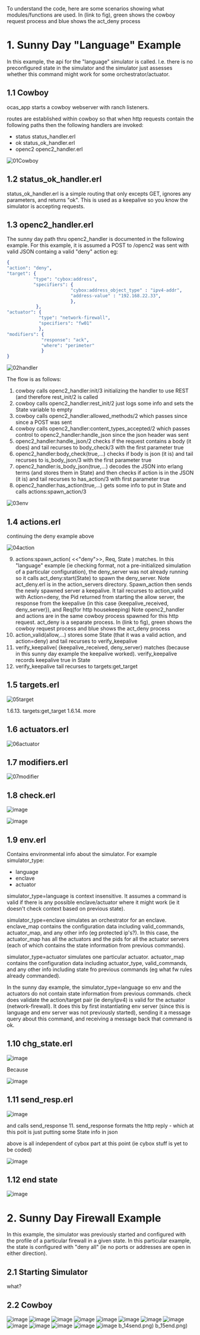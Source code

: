 To understand the code, here are some scenarios showing what modules/functions are used.
In (link to fig), green shows the cowboy request process and blue shows the act_deny process

# 1. Sunny Day "Language" Example
In this example, the api for the "language" simulator is called. 
I.e. there is no preconfigured state in the simulator and the simulator just assesses whether this command
might work for some orchestrator/actuator.

## 1.1 Cowboy
ocas_app starts a cowboy webserver with ranch listeners.

routes are established within cowboy so that when 
http requests contain the following paths
then the following handlers are invoked:
- status    status_handler.erl
- ok        status_ok_handler.erl
- openc2    openc2_handler.erl

![01Cowboy](../../../images/01Cowboy.png)

## 1.2 status_ok_handler.erl
status_ok_handler.erl is a simple routing that only excepts GET, 
ignores any parameters,
and returns "ok".
This is used as a keepalive so you know the simulator is accepting requests.


## 1.3 openc2_handler.erl

The sunny day path thru openc2_handler is documented in the following example.
For this example, it is assumed a POST to /openc2 was sent with valid JSON containg a valid "deny" action eg:

```erlang
{
"action": "deny",
"target": { 
          "type": "cybox:address",
          "specifiers": {
                        "cybox:address_object_type" : "ipv4-addr",
                        "address-value" : "192.168.22.33",
                        },
           },
"actuator": {
            "type": "network-firewall",
            "specifiers": "fw01"
            },
"modifiers": {
             "response": "ack",
             "where": "perimeter"
             }
}
```

![02handler](../../../images/02handler.png)

The flow is as follows:

1. cowboy calls openc2_handler:init/3 initializing the handler to use REST (and therefore rest_init/2 is called
2. cowboy calls openc2_handler:rest_init/2 just logs some info and sets the State variable to empty
3. cowboy calls openc2_handler:allowed_methods/2 which passes since since a POST was sent
4. cowboy calls openc2_handler:content_types_accepted/2 which passes control to openc2_handler:handle_json 
since the json header was sent
5. openc2_handler:handle_json/2 checks if the request contains a body (it does) and tail recurses to body_check/3 with the first parameter true
6. openc2_handler:body_check(true,...) checks if body is json (it is) and tail recurses to is_body_json/3 with the first parameter true
7. openc2_handler:is_body_json(true,...) decodes the JSON into erlang terms (and stores them in State) and then checks if action is in the JSON (it is) and tail recurses to has_action/3 with first parameter true
8. openc2_handler:has_action(true,...) gets some info to put in State and calls actions:spawn_action/3

![03env](../../../images/03env.png)

## 1.4 actions.erl
continuing the deny example above

![04action](../../../images/04action.png)

9. actions:spawn_action( <<"deny">>,  Req, State ) matches. 
In this "language" example (ie checking format, not a pre-initialized simulation of a particular configuration), the deny_server was not already running 
so it calls act_deny:start(State) to spawn the deny_server. 
Note act_deny.erl is in the action_servers directory. 
Spawn_action  then sends the newly spawned server a keepalive. It tail recurses to action_valid with Action=deny, the Pid returned from starting the allow server, the response from the keepalive (in this case {keepalive_received, deny_server}), and Req(for http housekeeping)
Note openc2_handler and actions are in the same cowboy process spawned for this http request.
act_deny is a separate process.
In (link to fig), green shows the cowboy request process and blue shows the act_deny process
10. action_valid(allow,...) stores some State (that it was a valid action, and action=deny) and tail recurses to verify_keepalive
11. verify_keepalive( {keepalive_received, deny_server} matches (because in this sunny day example the keepalive worked). verify_keepalive records keepalive true in State 
12. verify_keepalive tail recurses to targets:get_target

## 1.5 targets.erl

![05target](../../../images/05target.png)

1.6.13. targets:get_target
1.6.14. more

## 1.6 actuators.erl

![06actuator](../../../images/06actuator.png)


## 1.7 modifiers.erl

![07modifier](../../../images/07modifier.png)


## 1.8 check.erl

![image](../../../images/08check.png)

![image](../../../images/09check.png)

## 1.9 env.erl
Contains environmental info about the simulator. 
For example simulator_type:
* language
* enclave 
* actuator

simulator_type=language is context insensitive. 
It assumes a command is valid if there is any possible enclave/actuator 
where it might work (ie it doesn't check context based on previous state).

simulator_type=enclave simulates an orchestrator for an enclave. 
enclave_map contains the configuration data including valid_commands, actuator_map,
and any other info (eg protected ip's?). 
In this case, the actuator_map has all the actuators and the pids for all the actuator servers 
(each of which contains the state information from previous commands).

simulator_type=actuator simulates one particular actuator. 
actuator_map contains the configuration data including actuator_type, valid_commands, 
and any other info including state fro previous commands (eg what fw rules already commanded).

In the sunny day example, the simulator_type=language so env and the actuators do not contain
state information from previous commands. check does validate the action/target pair (ie deny/ipv4) is valid
for the actuator (network-firewall). It does this by first instantiating env server 
(since this is language and env server was not previously started), sending it a message query about this command,
and receiving a message back that command is ok.

## 1.10 chg_state.erl
![image](../../../images/10state.png)

Because

![image](../../../images/11state.png)

## 1.11 send_resp.erl

![image](../../../images/12send.png)

and calls send_response
11. send_response formats the http reply - which at this poit is just putting some State info in json


above is all independent of cybox part at this point (ie cybox stuff is yet to be coded)

![image](../../../images/13send.png)

## 1.12 end state

![image](../../../images/14end.png)

# 2. Sunny Day Firewall Example
In this example, the simulator was previously started and configured with the profile of a particular firewall 
in a given state.
In this particular example, the state is configured with "deny all" (ie no ports or addresses are open in either direction).

## 2.1 Starting Simulator
what?

## 2.2 Cowboy


![image](../../../images/b_01Cowboy.png)
![image](../../../images/b_02init.png)
![image](../../../images/b_03handler.png)
![image](../../../images/b_04env.png)
![image](../../../images/b_05action.png)
![image](../../../images/b_06target.png)
![image](../../../images/b_07actuator.png)
![image](../../../images/b_08modifier.png)
![image](../../../images/b_09check.png)
![image](../../../images/b_10check.png)
![image](../../../images/b_11save.png)
![image](../../../images/b_12save.png)
![image](../../../images/b_13send.png)
b_14send.png)
b_15end.png)
